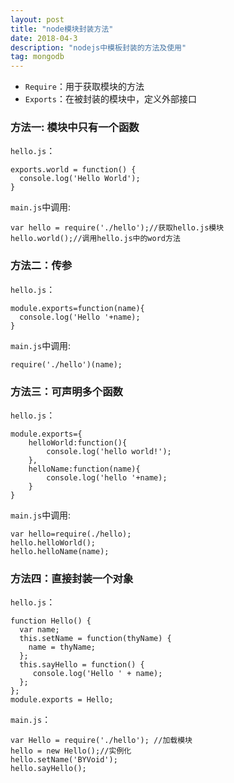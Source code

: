 ```yaml
---
layout: post
title: "node模块封装方法"
date: 2018-04-3
description: "nodejs中模板封装的方法及使用"
tag: mongodb
---  
```


- `Require`：用于获取模块的方法
- `Exports`：在被封装的模块中，定义外部接口


### 方法一: 模块中只有一个函数

`hello.js`：

	exports.world = function() {  
	  console.log('Hello World');  
	} 

`main.js`中调用:

	var hello = require('./hello');//获取hello.js模块  
	hello.world();//调用hello.js中的word方法  

### 方法二：传参

`hello.js`：

	module.exports=function(name){
	  console.log('Hello '+name);  
	}

`main.js`中调用:

	require('./hello')(name);


### 方法三：可声明多个函数

`hello.js`：

	module.exports={
	    helloWorld:function(){
	        console.log('hello world!');
	    },
	    helloName:function(name){
	        console.log('hello '+name);
	    }
	}

`main.js`中调用:

	var hello=require(./hello);
	hello.helloWorld();
	hello.helloName(name);



### 方法四：直接封装一个对象


`hello.js`：

	function Hello() {   
      var name;   
      this.setName = function(thyName) {   
        name = thyName;   
	  };   
	  this.sayHello = function() {   
	     console.log('Hello ' + name);   
	  };   
	};   
	module.exports = Hello; 

`main.js`：

	var Hello = require('./hello'); //加载模块
	hello = new Hello();//实例化   
	hello.setName('BYVoid');   
	hello.sayHello(); 

